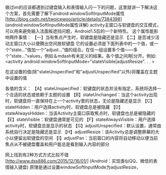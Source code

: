 做过im的应该都遇到过键盘输入和表情输入闪一下的问题，这里就讲一下解决这个方案，首先需要了解下android:windowSoftInputMode属性<br>
[http://blog.csdn.net/twoicewoo/article/details/7384398] (android:windowSoftInputMode属性详解)
activity主窗口与软键盘的交互模式，可以用来避免输入法面板遮挡问题，Android1.5后的一个新特性。
这个属性能影响两件事情：
【一】当有焦点产生时，软键盘是隐藏还是显示
【二】是否减少活动主窗口大小以便腾出空间放软键盘
它的设置必须是下面列表中的一个值，或一个”state…”值加一个”adjust…”值的组合。在任一组设置多个值——多个”state…”values，例如＆mdash有未定义的结果。各个值之间用|分开。例如:<activity android:windowSoftInputMode="stateVisible|adjustResize". . . >

在这设置的值(除"stateUnspecified"和"adjustUnspecified"以外)将覆盖在主题中设置的值


  各值的含义：
  【A】stateUnspecified：软键盘的状态并没有指定，系统将选择一个合适的状态或依赖于主题的设置
  【B】stateUnchanged：当这个activity出现时，软键盘将一直保持在上一个activity里的状态，无论是隐藏还是显示
  【C】stateHidden：用户选择activity时，软键盘总是被隐藏
  【D】stateAlwaysHidden：当该Activity主窗口获取焦点时，软键盘也总是被隐藏的
  【E】stateVisible：软键盘通常是可见的
  【F】stateAlwaysVisible：用户选择activity时，软键盘总是显示的状态
  【G】adjustUnspecified：默认设置，通常由系统自行决定是隐藏还是显示
  【H】adjustResize：该Activity总是调整屏幕的大小以便留出软键盘的空间
  【I】adjustPan：当前窗口的内容将自动移动以便当前焦点从不被键盘覆盖和用户能总是看到输入内容的部分

网上找到有2种方式方式比较不错 <br>
[http://www.dss886.com/2015/12/16/01/] (Android：实现类似QQ、微信的表情输入键盘)
原理是通过设置windowSoftInputMode为adjustResize，
